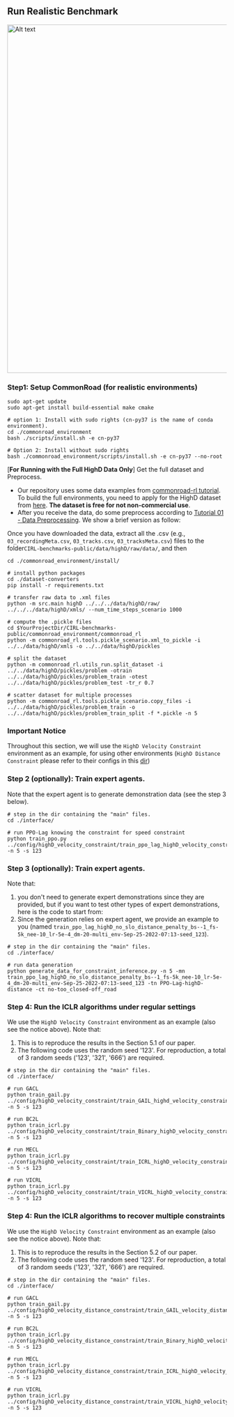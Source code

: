 
## Run Realistic Benchmark
<p>
<img title="HighD" alt="Alt text" src="./images&others/highdenv.png" width="800">
</p>

### Step1: Setup CommonRoad (for realistic environments)

[//]: # (Our realistic environments are based on the [commonroad-rl]&#40;https://gitlab.lrz.de/tum-cps/commonroad-rl.git&#41; environment, for which we provide two options:)

[//]: # (#### Option 1: Use our implementation)

[//]: # (You don't need to do anything, but our code is not based on the latest implementation of [commonroad-rl]&#40;https://gitlab.lrz.de/tum-cps/commonroad-rl.git&#41;.)

[//]: # ()
[//]: # (#### Option 2: Use the lastest implementation in CommonRoad RL)

[//]: # (You need to set up CommonRoad by following the instructions in [commonroad-rl]&#40;https://gitlab.lrz.de/tum-cps/commonroad-rl.git&#41;:)

[//]: # ()
[//]: # (- Download the environment)

[//]: # (```)

[//]: # (rm -rf ./commonroad_environment/)

[//]: # (git clone https://gitlab.lrz.de/tum-cps/commonroad-rl.git)

[//]: # (mv commonroad-rl/ commonroad_environment/)

[//]: # (cd commonroad_environment/)

[//]: # (```)

[//]: # ()
[//]: # (- Install build packages and submodules)

```
sudo apt-get update
sudo apt-get install build-essential make cmake

# option 1: Install with sudo rights (cn-py37 is the name of conda environment).
cd ./commonroad_environment
bash ./scripts/install.sh -e cn-py37

# Option 2: Install without sudo rights
bash ./commonroad_environment/scripts/install.sh -e cn-py37 --no-root
```

[//]: # (git submodule update --recursive || exit_with_error "Update submodules failed")

[//]: # (```)

[//]: # (- Install with sudo rights &#40;Check [commonroad-rl]&#40;https://gitlab.lrz.de/tum-cps/commonroad-rl.git&#41; about installing **without** sudo rights&#41;)

[//]: # (```)

[//]: # (bash scripts/install.sh -e cn-py37)

[//]: # (```)

[**For Running with the Full HighD Data Only**] Get the full dataset and Preprocess.  
- Our repository uses some data examples from [commonroad-rl tutorial](https://gitlab.lrz.de/tum-cps/commonroad-rl/-/tree/master/commonroad_rl/tutorials/data). To build the full environments, you need to apply for the HighD dataset from [here](https://www.highd-dataset.com/). **The dataset is free for not non-commercial use**.
- After you receive the data, do some preprocess according to [Tutorial 01 - Data Preprocessing](https://gitlab.lrz.de/tum-cps/commonroad-rl/-/blob/master/commonroad_rl/tutorials/Tutorial%2001%20-%20Data%20Preprocessing.ipynb). We show a brief version as follow:  

Once you have downloaded the data, extract all the .csv (e.g., `03_recordingMeta.csv`, `03_tracks.csv`, `03_tracksMeta.csv`) files to the folder`CIRL-benchmarks-public/data/highD/raw/data/`, and then
```
cd ./commonroad_environment/install/

# install python packages
cd ./dataset-converters
pip install -r requirements.txt

# transfer raw data to .xml files
python -m src.main highD ../../../data/highD/raw/ ../../../data/highD/xmls/ --num_time_steps_scenario 1000

# compute the .pickle files
cd $YourProjectDir/CIRL-benchmarks-public/commonroad_environment/commonroad_rl
python -m commonroad_rl.tools.pickle_scenario.xml_to_pickle -i ../../data/highD/xmls -o ../../data/highD/pickles

# split the dataset
python -m commonroad_rl.utils_run.split_dataset -i ../../data/highD/pickles/problem -otrain ../../data/highD/pickles/problem_train -otest ../../data/highD/pickles/problem_test -tr_r 0.7

# scatter dataset for multiple processes
python -m commonroad_rl.tools.pickle_scenario.copy_files -i ../../data/highD/pickles/problem_train -o ../../data/highD/pickles/problem_train_split -f *.pickle -n 5
```

### Important Notice
Throughout this section, we will use the ```HighD Velocity Constraint``` environment as an example, 
for using other environments (```HighD Distance Constraint``` please refer to their configs in this [dir](./config/))

###  Step 2 (optionally): Train expert agents.
Note that the expert agent is to generate demonstration data (see the step 3 below).

```
# step in the dir containing the "main" files.
cd ./interface/

# run PPO-Lag knowing the constraint for speed constraint
python train_ppo.py ../config/highD_velocity_constraint/train_ppo_lag_highD_velocity_constraint.yaml -n 5 -s 123

```

###  Step 3 (optionally): Train expert agents.
Note that:
1. you don't need to generate expert demonstrations since they are provided, 
but if you want to test other types of expert demonstrations, here is the code to start from:
2. Since the generation relies on expert agent, we provide an example to you (named ```train_ppo_lag_highD_no_slo_distance_penalty_bs--1_fs-5k_nee-10_lr-5e-4_dm-20-multi_env-Sep-25-2022-07:13-seed_123```).
```
# step in the dir containing the "main" files.
cd ./interface/

# run data generation
python generate_data_for_constraint_inference.py -n 5 -mn train_ppo_lag_highD_no_slo_distance_penalty_bs--1_fs-5k_nee-10_lr-5e-4_dm-20-multi_env-Sep-25-2022-07:13-seed_123 -tn PPO-Lag-highD-distance -ct no-too_closed-off_road

```

### Step 4: Run the ICLR algorithms under regular settings

We use the ```HighD Velocity Constraint``` environment as an example (also see the notice above).
Note that:
1. This is to reproduce the results in the Section 5.1 of our paper. 
2. The following code uses the random seed '123'. For reproduction, a total of 3 random seeds ('123', '321', '666') are required.

```
# step in the dir containing the "main" files.
cd ./interface/

# run GACL
python train_gail.py ../config/highD_velocity_constraint/train_GAIL_highd_velocity_constraint.yaml -n 5 -s 123

# run BC2L
python train_icrl.py ../config/highD_velocity_constraint/train_Binary_highD_velocity_constraint.yaml -n 5 -s 123

# run MECL
python train_icrl.py ../config/highD_velocity_constraint/train_ICRL_highD_velocity_constraint.yaml -n 5 -s 123

# run VICRL
python train_icrl.py ../config/highD_velocity_constraint/train_VICRL_highD_velocity_constraint.yaml -n 5 -s 123
```

### Step 4: Run the ICLR algorithms to recover multiple constraints
We use the ```HighD Velocity Constraint``` environment as an example (also see the notice above).
Note that:
1. This is to reproduce the results in the Section 5.2 of our paper. 
2. The following code uses the random seed '123'. For reproduction, a total of 3 random seeds ('123', '321', '666') are required.

```
# step in the dir containing the "main" files.
cd ./interface/

# run GACL
python train_gail.py ../config/highD_velocity_distance_constraint/train_GAIL_velocity_distance_constraint.yaml -n 5 -s 123

# run BC2L
python train_icrl.py ../config/highD_velocity_distance_constraint/train_Binary_highD_velocity_distance_constraint.yaml -n 5 -s 123

# run MECL
python train_icrl.py ../config/highD_velocity_distance_constraint/train_ICRL_highD_velocity_distance_constraint.yaml -n 5 -s 123

# run VICRL
python train_icrl.py ../config/highD_velocity_distance_constraint/train_VICRL_highD_velocity_distance_constraint.yaml -n 5 -s 123
```

